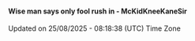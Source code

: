 #### Wise man says only fool rush in - McKidKneeKaneSir
Updated on 25/08/2025 - 08:18:38 (UTC) Time Zone
